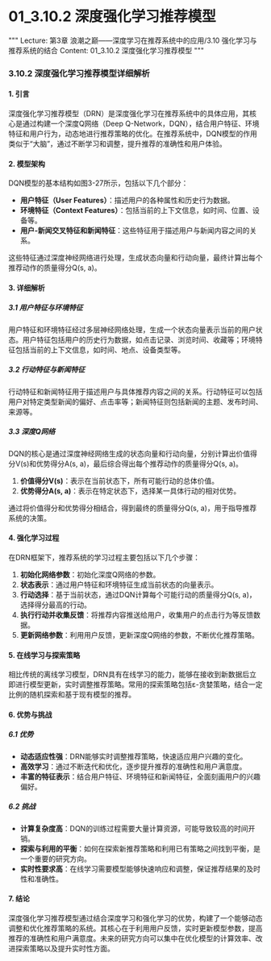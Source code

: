 # 01_3.10.2 深度强化学习推荐模型

"""
Lecture: 第3章 浪潮之巅——深度学习在推荐系统中的应用/3.10 强化学习与推荐系统的结合
Content: 01_3.10.2 深度强化学习推荐模型
"""

### 3.10.2 深度强化学习推荐模型详细解析

#### 1. 引言

深度强化学习推荐模型（DRN）是深度强化学习在推荐系统中的具体应用，其核心是通过构建一个深度Q网络（Deep Q-Network，DQN），结合用户特征、环境特征和用户行为，动态地进行推荐策略的优化。在推荐系统中，DQN模型的作用类似于“大脑”，通过不断学习和调整，提升推荐的准确性和用户体验。

#### 2. 模型架构

DQN模型的基本结构如图3-27所示，包括以下几个部分：

- **用户特征（User Features）**：描述用户的各种属性和历史行为数据。
- **环境特征（Context Features）**：包括当前的上下文信息，如时间、位置、设备等。
- **用户-新闻交叉特征和新闻特征**：这些特征用于描述用户与新闻内容之间的关系。

这些特征通过深度神经网络进行处理，生成状态向量和行动向量，最终计算出每个推荐动作的质量得分Q(s, a)。

#### 3. 详细解析

##### 3.1 用户特征与环境特征

用户特征和环境特征经过多层神经网络处理，生成一个状态向量表示当前的用户状态。用户特征包括用户的历史行为数据，如点击记录、浏览时间、收藏等；环境特征包括当前的上下文信息，如时间、地点、设备类型等。

##### 3.2 行动特征与新闻特征

行动特征和新闻特征用于描述用户与具体推荐内容之间的关系。行动特征可以包括用户对特定类型新闻的偏好、点击率等；新闻特征则包括新闻的主题、发布时间、来源等。

##### 3.3 深度Q网络

DQN的核心是通过深度神经网络生成的状态向量和行动向量，分别计算出价值得分V(s)和优势得分A(s, a)，最后综合得出每个推荐动作的质量得分Q(s, a)。

1. **价值得分V(s)**：表示在当前状态下，所有可能行动的总体价值。
2. **优势得分A(s, a)**：表示在特定状态下，选择某一具体行动的相对优势。

通过将价值得分和优势得分相结合，得到最终的质量得分Q(s, a)，用于指导推荐系统的决策。

#### 4. 强化学习过程

在DRN框架下，推荐系统的学习过程主要包括以下几个步骤：

1. **初始化网络参数**：初始化深度Q网络的参数。
2. **状态表示**：通过用户特征和环境特征生成当前状态的向量表示。
3. **行动选择**：基于当前状态，通过DQN计算每个可能行动的质量得分Q(s, a)，选择得分最高的行动。
4. **执行行动并收集反馈**：将推荐内容推送给用户，收集用户的点击行为等反馈数据。
5. **更新网络参数**：利用用户反馈，更新深度Q网络的参数，不断优化推荐策略。

#### 5. 在线学习与探索策略

相比传统的离线学习模型，DRN具有在线学习的能力，能够在接收到新数据后立即进行模型更新，实时调整推荐策略。常用的探索策略包括ε-贪婪策略，结合一定比例的随机探索和基于现有模型的推荐。

#### 6. 优势与挑战

##### 6.1 优势

- **动态适应性强**：DRN能够实时调整推荐策略，快速适应用户兴趣的变化。
- **高效学习**：通过不断迭代和优化，逐步提升推荐的准确性和用户满意度。
- **丰富的特征表示**：结合用户特征、环境特征和新闻特征，全面刻画用户的兴趣偏好。

##### 6.2 挑战

- **计算复杂度高**：DQN的训练过程需要大量计算资源，可能导致较高的时间开销。
- **探索与利用的平衡**：如何在探索新推荐策略和利用已有策略之间找到平衡，是一个重要的研究方向。
- **实时性要求高**：在线学习需要模型能够快速响应和调整，保证推荐结果的及时性和准确性。

#### 7. 结论

深度强化学习推荐模型通过结合深度学习和强化学习的优势，构建了一个能够动态调整和优化推荐策略的系统。其核心在于利用用户反馈，实时更新模型参数，提高推荐的准确性和用户满意度。未来的研究方向可以集中在优化模型的计算效率、改进探索策略以及提升实时性方面。